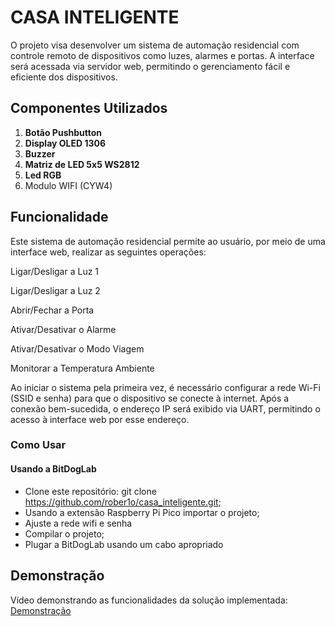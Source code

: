 # CASA INTELIGENTE

O projeto visa desenvolver um sistema de automação residencial com controle remoto de dispositivos como luzes, alarmes e portas. A interface será acessada via servidor web, permitindo o gerenciamento fácil e eficiente dos dispositivos.

## Componentes Utilizados


1. **Botão Pushbutton**
2. **Display OLED 1306**
3. **Buzzer**
4. **Matriz de LED 5x5 WS2812** 
5. **Led RGB**
6. Modulo WIFI (CYW4)

## Funcionalidade

Este sistema de automação residencial permite ao usuário, por meio de uma interface web, realizar as seguintes operações:

Ligar/Desligar a Luz 1

Ligar/Desligar a Luz 2

Abrir/Fechar a Porta

Ativar/Desativar o Alarme

Ativar/Desativar o Modo Viagem

Monitorar a Temperatura Ambiente

Ao iniciar o sistema pela primeira vez, é necessário configurar a rede Wi-Fi (SSID e senha) para que o dispositivo se conecte à internet. Após a conexão bem-sucedida, o endereço IP será exibido via UART, permitindo o acesso à interface web por esse endereço.

### Como Usar

#### Usando a BitDogLab

- Clone este repositório: git clone https://github.com/rober1o/casa_inteligente.git;
- Usando a extensão Raspberry Pi Pico importar o projeto;
- Ajuste a rede wifi e senha 
- Compilar o projeto;
- Plugar a BitDogLab usando um cabo apropriado

## Demonstração
<!-- TODO: adicionar link do vídeo -->
Vídeo demonstrando as funcionalidades da solução implementada: [Demonstração](https://youtu.be/nhr6UkEngDA)
